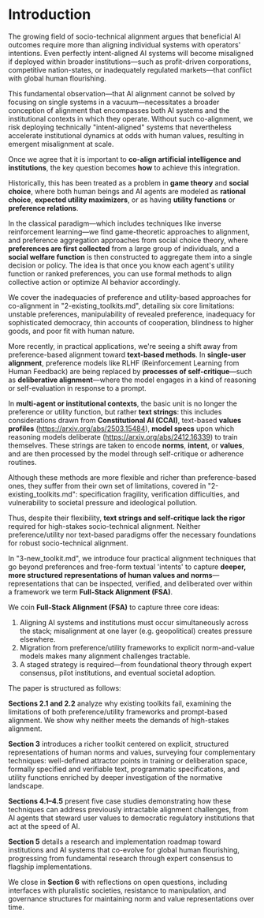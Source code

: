 # Introduction

The growing field of socio-technical alignment argues that beneficial AI outcomes require more than aligning individual systems with operators' intentions. Even perfectly intent-aligned AI systems will become misaligned if deployed within broader institutions—such as profit-driven corporations, competitive nation-states, or inadequately regulated markets—that conflict with global human flourishing.

This fundamental observation—that AI alignment cannot be solved by focusing on single systems in a vacuum—necessitates a broader conception of alignment that encompasses both AI systems and the institutional contexts in which they operate. Without such co-alignment, we risk deploying technically "intent-aligned" systems that nevertheless accelerate institutional dynamics at odds with human values, resulting in emergent misalignment at scale.

Once we agree that it is important to **co-align artificial intelligence and institutions**, the key question becomes **how** to achieve this integration.

Historically, this has been treated as a problem in **game theory** and **social choice**, where both human beings and AI agents are modeled as **rational choice**, **expected utility maximizers**, or as having **utility functions** or **preference relations**.

In the classical paradigm—which includes techniques like inverse reinforcement learning—we find game-theoretic approaches to alignment, and preference aggregation approaches from social choice theory, where **preferences are first collected** from a large group of individuals, and a **social welfare function** is then constructed to aggregate them into a single decision or policy. The idea is that once you know each agent's utility function or ranked preferences, you can use formal methods to align collective action or optimize AI behavior accordingly.

We cover the inadequacies of preference and utility-based approaches for co-alignment in "2-existing_toolkits.md", detailing six core limitations: unstable preferences, manipulability of revealed preference, inadequacy for sophisticated democracy, thin accounts of cooperation, blindness to higher goods, and poor fit with human nature.

More recently, in practical applications, we're seeing a shift away from preference-based alignment toward **text-based methods**. In **single-user alignment**, preference models like RLHF (Reinforcement Learning from Human Feedback) are being replaced by **processes of self-critique**—such as **deliberative alignment**—where the model engages in a kind of reasoning or self-evaluation in response to a prompt.

In **multi-agent or institutional contexts**, the basic unit is no longer the preference or utility function, but rather **text strings**: this includes considerations drawn from **Constitutional AI (CCAI)**, text-based **values profiles** (https://arxiv.org/abs/2503.15484), **model specs** upon which reasoning models deliberate (https://arxiv.org/abs/2412.16339) to train themselves. These strings are taken to encode **norms**, **intent**, or **values**, and are then processed by the model through self-critique or adherence routines.

Although these methods are more flexible and richer than preference-based ones, they suffer from their own set of limitations, covered in "2-existing_toolkits.md": specification fragility, verification difficulties, and vulnerability to societal pressure and ideological pollution.

Thus, despite their flexibility, **text strings and self-critique lack the rigor** required for high-stakes socio-technical alignment. Neither preference/utility nor text-based paradigms offer the necessary foundations for robust socio-technical alignment.

In "3-new_toolkit.md", we introduce four practical alignment techniques that go beyond preferences and free-form textual 'intents' to capture **deeper, more structured representations of human values and norms**—representations that can be inspected, verified, and deliberated over within a framework we term **Full-Stack Alignment (FSA)**.

We coin **Full-Stack Alignment (FSA)** to capture three core ideas:

1. Aligning AI systems and institutions must occur simultaneously across the stack; misalignment at one layer (e.g. geopolitical) creates pressure elsewhere.
2. Migration from preference/utility frameworks to explicit norm-and-value models makes many alignment challenges tractable.
3. A staged strategy is required—from foundational theory through expert consensus, pilot institutions, and eventual societal adoption.

The paper is structured as follows:

**Sections 2.1 and 2.2** analyze why existing toolkits fail, examining the limitations of both preference/utility frameworks and prompt-based alignment. We show why neither meets the demands of high-stakes alignment.

**Section 3** introduces a richer toolkit centered on explicit, structured representations of human norms and values, surveying four complementary techniques: well-defined attractor points in training or deliberation space, formally specified and verifiable text, programmatic specifications, and utility functions enriched by deeper investigation of the normative landscape.

**Sections 4.1–4.5** present five case studies demonstrating how these techniques can address previously intractable alignment challenges, from AI agents that steward user values to democratic regulatory institutions that act at the speed of AI.

**Section 5** details a research and implementation roadmap toward institutions and AI systems that co-evolve for global human flourishing, progressing from fundamental research through expert consensus to flagship implementations.

We close in **Section 6** with reflections on open questions, including interfaces with pluralistic societies, resistance to manipulation, and governance structures for maintaining norm and value representations over time.
